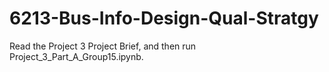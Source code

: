 # 6213-Bus-Info-Design-Qual-Stratgy

Read the Project 3 Project Brief, and then run Project_3_Part_A_Group15.ipynb.
